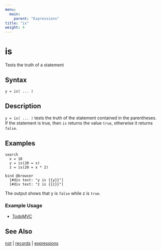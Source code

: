 ```yaml
---
menu:
  main:
    parent: "Expressions"
title: "is"
weight: 4
---
```


# is

Tests the truth of a statement

## Syntax

```eve
y = is( ... )
```

## Description

`y = is( ... )` tests the truth of the statement contained in the parentheses. If the statement is true, then `is` returns the value `true`, otherwise it returns `false`.

## Examples

```eve
search
  x = 10
  y = is(20 = x)
  z = is(20 = x * 2)

bind @browser
  [#div text: "y is {{y}}"]
  [#div text: "z is {{z}}"]
```

The output shows that y is `false` while z is `true`.

### Example Usage

- [TodoMVC](https://github.com/witheve/Eve/blob/master/examples/todomvc.eve)

## See Also

[not](../not) | [records](../records) | [expressions](../expressions)